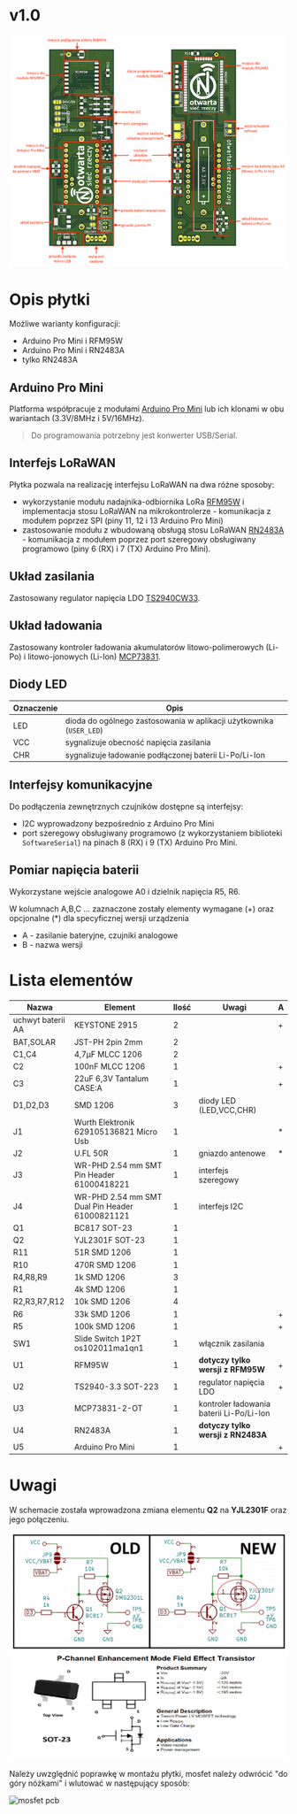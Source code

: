 # v1.0

![pcb overview](Media/pcb-overview.png)

# Opis płytki
Możliwe warianty konfiguracji:
* Arduino Pro Mini i RFM95W 
* Arduino Pro Mini i RN2483A
* tylko RN2483A

## Arduino Pro Mini
Platforma współpracuje z modułami [Arduino Pro Mini](https://github.com/sparkfun/Arduino_Pro_Mini_328) lub ich klonami w obu wariantach (3.3V/8MHz i 5V/16MHz).
> Do programowania potrzebny jest konwerter USB/Serial.

## Interfejs LoRaWAN
Płytka pozwala na realizację interfejsu LoRaWAN na dwa różne sposoby:
* wykorzystanie modułu nadajnika-odbiornika LoRa [RFM95W](https://www.hoperf.com/modules/lora/RFM95.html) i implementacja stosu LoRaWAN na mikrokontrolerze - komunikacja z modułem poprzez SPI (piny 11, 12 i 13 Arduino Pro Mini)
* zastosowanie modułu z wbudowaną obsługą stosu LoRaWAN [RN2483A](https://www.microchip.com/wwwproducts/en/RN2483) - komunikacja z modułem poprzez port szeregowy obsługiwany programowo (piny 6 (RX) i 7 (TX) Arduino Pro Mini).

## Układ zasilania
Zastosowany regulator napięcia LDO [TS2940CW33](https://www.taiwansemi.com/en/products/details/TS2940CW33).

## Układ ładowania
Zastosowany kontroler ładowania akumulatorów litowo-polimerowych (Li-Po) i litowo-jonowych (Li-Ion) [MCP73831](https://www.microchip.com/wwwproducts/en/en024903#additional-features).

## Diody LED
|Oznaczenie|Opis|
|----------|----|
|LED|dioda do ogólnego zastosowania w aplikacji użytkownika (`USER_LED`)|
|VCC|sygnalizuje obecność napięcia zasilania|
|CHR|sygnalizuje ładowanie podłączonej baterii Li-Po/Li-Ion|

## Interfejsy komunikacyjne
Do podłączenia zewnętrznych czujników dostępne są interfejsy:
* I2C wyprowadzony bezpośrednio z Arduino Pro Mini
* port szeregowy obsługiwany programowo (z wykorzystaniem biblioteki `SoftwareSerial`) na pinach 8 (RX) i 9 (TX) Arduino Pro Mini.

## Pomiar napięcia baterii
Wykorzystane wejście analogowe A0 i dzielnik napięcia R5, R6.

W kolumnach A,B,C ... zaznaczone zostały elementy wymagane (+) oraz opcjonalne (\*) dla specyficznej wersji urządzenia

* A - zasilanie bateryjne, czujniki analogowe
* B - nazwa wersji

# Lista elementów
| Nazwa | Element | Ilość | Uwagi |A|
|-------|---------|-------|-------|-|
|uchwyt baterii AA|KEYSTONE 2915|2||+|
|BAT,SOLAR|JST-PH 2pin 2mm|2|| | |
|C1,C4|4,7μF MLCC 1206|2|| |
|C2|100nF MLCC 1206|1||+|
|C3|22uF 6,3V Tantalum CASE:A|1||+|
|D1,D2,D3|SMD 1206|3|diody LED (LED,VCC,CHR)| |
|J1|Wurth Elektronik 629105136821 Micro Usb|1||*|
|J2|U.FL 50R|1|gniazdo antenowe|*| 
|J3|WR-PHD 2.54 mm SMT Pin Header 61000418221|1|interfejs szeregowy| |
|J4|WR-PHD 2.54 mm SMT Dual Pin Header 61000821121|1|interfejs I2C| |
|Q1|BC817 SOT-23|1|| |
|Q2|YJL2301F SOT-23|1|| |
|R11|51R SMD 1206|1|| |
|R10|470R SMD 1206|1|| |
|R4,R8,R9|1k SMD 1206|3||
|R1|4k SMD 1206|1|| |
|R2,R3,R7,R12|10k SMD 1206|4|| |
|R6|33k SMD 1206|1||+|
|R5|100k SMD 1206|1||+|
|SW1|Slide Switch 1P2T os102011ma1qn1|1|włącznik zasilania| |
|U1|RFM95W|1|**dotyczy tylko wersji z RFM95W**|+|
|U2|TS2940-3.3 SOT-223|1|regulator napięcia LDO|+|
|U3|MCP73831-2-OT|1|kontroler ładowania baterii Li-Po/Li-Ion| |
|U4|RN2483A|1|**dotyczy tylko wersji z RN2483A**| |
|U5|Arduino Pro Mini|1||+|

# Uwagi
W schemacie została wprowadzona zmiana elementu **Q2** na **YJL2301F** oraz jego połączeniu. 

![mosfet update](Media/mosfet.jpg)

Należy uwzględnić poprawkę w montażu płytki, mosfet należy odwrócić "do góry nóżkami" i wlutować w następujący sposób:

![mosfet pcb](Media/mosfet2.jpg)
